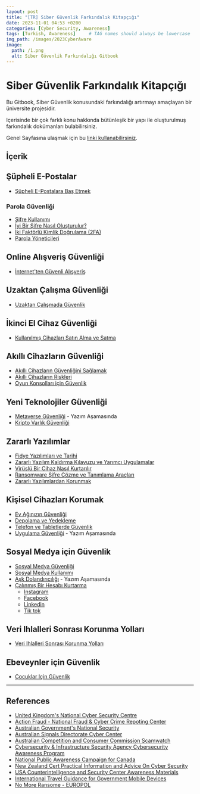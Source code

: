 ```yaml
---
layout: post
title: "[TR] Siber Güvenlik Farkındalık Kitapçığı"
date: 2023-11-01 04:53 +0200
categories: [Cyber Security, Awareness]
tags: [Turkish, Awareness]     # TAG names should always be lowercase
img_path: /images/2023CyberAware
image:
  path: /1.png
  alt: Siber Güvenlik Farkındalığı Gitbook
---
```


# Siber Güvenlik Farkındalık Kitapçığı

Bu Gitbook, Siber Güvenlik konusundaki farkındalığı artırmayı amaçlayan bir üniversite projesidir.

Içerisinde bir çok farklı konu hakkında bütünleşik bir yapı ile oluşturulmuş farkındalık dokümanları bulabilirsiniz.

Genel Sayfasına ulaşmak için bu [linki kullanabilirsiniz](https://omerwwazap.gitbook.io/siber-guevenlik-farkindaligi/).

## İçerik

## Şüpheli E-Postalar

- [Şüpheli E-Postalara Baş Etmek](https://omerwwazap.gitbook.io/siber-guevenlik-farkindaligi/suepheli-e-postalar/suepheli-e-postalara-bas-etmek)

### Parola Güvenliği

- [Şifre Kullanımı](https://omerwwazap.gitbook.io/siber-guevenlik-farkindaligi/parola-guevenligi/sifre-kullanimi)
- [İyi Bir Şifre Nasıl Oluşturulur?](https://omerwwazap.gitbook.io/siber-guevenlik-farkindaligi/parola-guevenligi/iyi-bir-sifre-nasil-olusturulur)
- [İki Faktörlü Kimlik Doğrulama (2FA)](https://omerwwazap.gitbook.io/siber-guevenlik-farkindaligi/parola-guevenligi/iki-faktoerlue-kimlik-dogrulama-2fa)
- [Parola Yöneticileri](https://omerwwazap.gitbook.io/siber-guevenlik-farkindaligi/parola-guevenligi/parola-yoeneticileri)

## Online Alışveriş Güvenliği

- [İnternet'ten Güvenli Alışveriş](https://omerwwazap.gitbook.io/siber-guevenlik-farkindaligi/online-alisveris-guevenligi/internetten-guevenli-alisveris)

## Uzaktan Çalışma Güvenliği

- [Uzaktan Çalışmada Güvenlik](https://omerwwazap.gitbook.io/siber-guevenlik-farkindaligi/uzaktan-calisma/uzaktan-calismada-guvenlik)

## İkinci El Cihaz Güvenliği

- [Kullanılmış Cihazları Satın Alma ve Satma](https://omerwwazap.gitbook.io/siber-guevenlik-farkindaligi/ikinci-el-cihaz-guevenligi/kullanilmis-cihazlari-satin-alma-ve-satma)

## Akıllı Cihazların Güvenliği

- [Akıllı Cihazların Güvenliğini Sağlamak](https://omerwwazap.gitbook.io/siber-guevenlik-farkindaligi/akilli-cihazlarin-guevenligi/akilli-cihazlarin-guevenligini-saglamak)
- [Akıllı Cihazların Riskleri](https://omerwwazap.gitbook.io/siber-guevenlik-farkindaligi/akilli-cihazlarin-guevenligi/akilli-cihazlarin-riskleri)
- [Oyun Konsolları için Güvenlik](https://omerwwazap.gitbook.io/siber-guevenlik-farkindaligi/akilli-cihazlarin-guevenligi/oyun-konsollari-icin-guevenlik)

## Yeni Teknolojiler Güvenliği

- [Metaverse Güvenliği](https://omerwwazap.gitbook.io/siber-guevenlik-farkindaligi/yeni-teknolojiler/metaverse-guevenligi) - Yazım Aşamasında
- [Kripto Varlık Güvenliği](https://omerwwazap.gitbook.io/siber-guevenlik-farkindaligi/yeni-teknolojiler/kripto-varlik-guevenligi)

## Zararlı Yazılımlar

- [Fidye Yazılımları ve Tarihi](https://omerwwazap.gitbook.io/siber-guevenlik-farkindaligi/zararli-yazilimlar/fidye-yazilimlari-ve-tarihi)
- [Zararlı Yazılım Kaldırma Kılavuzu ve Yarımcı Uygulamalar](https://omerwwazap.gitbook.io/siber-guevenlik-farkindaligi/zararli-yazilimlar/zararli-yazilim-kaldirma-kilavuzu)
- [Virüslü Bir Cihaz Nasıl Kurtarılır](https://omerwwazap.gitbook.io/siber-guevenlik-farkindaligi/zararli-yazilimlar/virueslue-bir-cihaz-nasil-kurtarilir)
- [Ransomware Şifre Çözme ve Tanımlama Araçları](https://omerwwazap.gitbook.io/siber-guevenlik-farkindaligi/zararli-yazilimlar/ransomware-sifre-coezme-ve-tanimlama-araclari)
- [Zararlı Yazılımlardan Korunmak](https://omerwwazap.gitbook.io/siber-guevenlik-farkindaligi/zararli-yazilimlar/zararli-yazilimlardan-korunmak)

## Kişisel Cihazları Korumak

- [Ev Ağınızın Güvenliği](https://omerwwazap.gitbook.io/siber-guevenlik-farkindaligi/kisisel-cihazlari-korumak/cihaz-ve-ag-guevenligi)
- [Depolama ve Yedekleme](https://omerwwazap.gitbook.io/siber-guevenlik-farkindaligi/kisisel-cihazlari-korumak/Depolama%20ve%20Yedekleme)
- [Telefon ve Tabletlerde Güvenlik](https://omerwwazap.gitbook.io/siber-guevenlik-farkindaligi/kisisel-cihazlari-korumak/telefon-ve-tabletlerde-guevenlik)
- [Uygulama Güvenliği](https://omerwwazap.gitbook.io/siber-guevenlik-farkindaligi/kisisel-cihazlari-korumak/uygulama-guevenligi) - Yazım Aşamasında

## Sosyal Medya için Güvenlik

- [Sosyal Medya Güvenliği](https://omerwwazap.gitbook.io/siber-guevenlik-farkindaligi/sosyal-medya-guevenligi/sosyal-medya-kullanimi)
- [Sosyal Medya Kullanımı](https://omerwwazap.gitbook.io/siber-guevenlik-farkindaligi/sosyal-medya-guevenligi/sosyal-medya-kullanimi-1)
- [Aşk Dolandırıcılığı](https://omerwwazap.gitbook.io/siber-guevenlik-farkindaligi/sosyal-medya-guevenligi/ask-dolandiriciligi) - Yazım Aşamasında
- [Çalınmış Bir Hesabı Kurtarma](https://omerwwazap.gitbook.io/siber-guevenlik-farkindaligi/sosyal-medya-guevenligi/calinmis-bir-hesabi-kurtarma)
  - [Instagram](https://omerwwazap.gitbook.io/siber-guevenlik-farkindaligi/sosyal-medya-guevenligi/calinmis-bir-hesabi-kurtarma/instagram)
  - [Facebook](https://omerwwazap.gitbook.io/siber-guevenlik-farkindaligi/sosyal-medya-guevenligi/calinmis-bir-hesabi-kurtarma/facebook)
  - [Linkedin](https://omerwwazap.gitbook.io/siber-guevenlik-farkindaligi/sosyal-medya-guevenligi/calinmis-bir-hesabi-kurtarma/twitter)
  - [Tik tok](https://omerwwazap.gitbook.io/siber-guevenlik-farkindaligi/sosyal-medya-guevenligi/calinmis-bir-hesabi-kurtarma/tiktok)

## Veri Ihlalleri Sonrası Korunma Yolları

- [Veri Ihlalleri Sonrası Korunma Yolları](https://omerwwazap.gitbook.io/siber-guevenlik-farkindaligi/veri-ihlalleri-oencesi-ve-sonrasi/veri-ihlalleri-sonrasi-korunma-yollari)

## Ebeveynler için Güvenlik

- [Çocuklar Için Güvenlik](https://omerwwazap.gitbook.io/siber-guevenlik-farkindaligi/ebeveyniler-icin-guevenlik/check-this-out-2)

---

## References

- [United Kingdom's National Cyber Security Centre](https://www.ncsc.gov.uk/)
- [Action Fraud - National Fraud & Cyber Crime Repoting Center](https://www.actionfraud.police.uk/)
- [Australian Government's National Security](https://www.nationalsecurity.gov.au/)
- [Australian Signals Directorate Cyber Center](https://www.cyber.gov.au/)
- [Australian Competition and Consumer Commission Scamwatch](https://www.scamwatch.gov.au/)
- [Cybersecurity & Infrastructure Security Agency Cybersecurity Awareness Program](https://www.cisa.gov/cisa-cybersecurity-awareness-program)
- [National Public Awareness Campaign for Canada](https://www.getcybersafe.gc.ca/en)
- [New Zealand Cert Practical Information and Advice On Cyber Security](https://www.cert.govt.nz/individuals/guides/)
- [USA Counterintelligence and Security Center Awareness Materials](https://www.dni.gov/index.php/ncsc-how-we-work/ncsc-know-the-risk-raise-your-shield/ncsc-awareness-materials)
- [International Travel Guidance for Government Mobile Devices](https://on24static.akamaized.net/event/35/44/80/0/rt/1/documents/resourceList1639582429246/draftfmginternationaltravelguidancev7a1639582427828.pdf)
- [No More Ransome - EUROPOL](https://www.nomoreransom.org/en/index.html)
